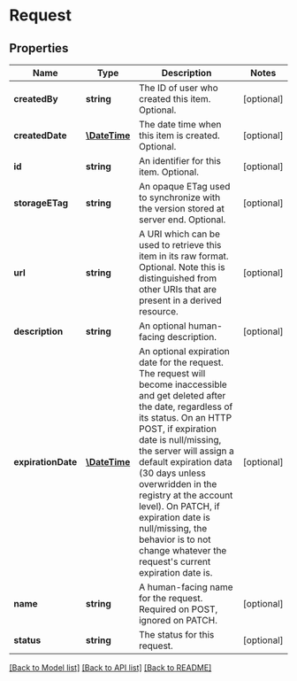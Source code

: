 # Request

## Properties
Name | Type | Description | Notes
------------ | ------------- | ------------- | -------------
**createdBy** | **string** | The ID of user who created this item. Optional. | [optional] 
**createdDate** | [**\DateTime**](\DateTime.md) | The date time when this item is created. Optional. | [optional] 
**id** | **string** | An identifier for this item. Optional. | [optional] 
**storageETag** | **string** | An opaque ETag used to synchronize with the version stored at server end. Optional. | [optional] 
**url** | **string** | A URI which can be used to retrieve this item in its raw format. Optional. Note this is distinguished from other URIs that are present in a derived resource. | [optional] 
**description** | **string** | An optional human-facing description. | [optional] 
**expirationDate** | [**\DateTime**](\DateTime.md) | An optional expiration date for the request. The request will become inaccessible and get deleted after the date, regardless of its status.  On an HTTP POST, if expiration date is null/missing, the server will assign a default expiration data (30 days unless overwridden in the registry at the account level). On PATCH, if expiration date is null/missing, the behavior is to not change whatever the request&#39;s current expiration date is. | [optional] 
**name** | **string** | A human-facing name for the request. Required on POST, ignored on PATCH. | [optional] 
**status** | **string** | The status for this request. | [optional] 

[[Back to Model list]](../README.md#documentation-for-models) [[Back to API list]](../README.md#documentation-for-api-endpoints) [[Back to README]](../README.md)


